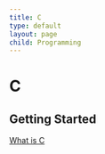 ```yaml
---
title: C
type: default
layout: page
child: Programming
---
```


# C

## Getting Started

[What is C](/programming/c/getting-started/definition)
